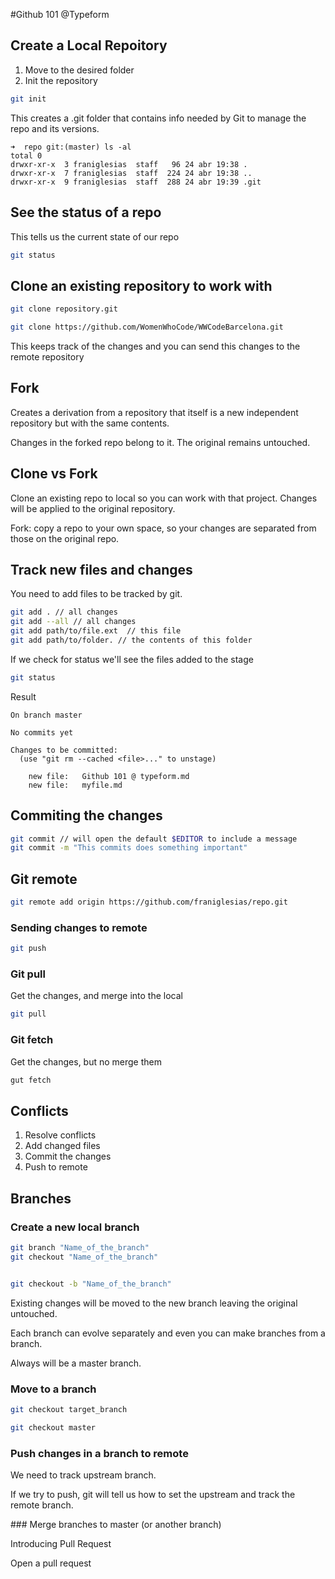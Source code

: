 #Github 101 @Typeform

## Create a Local Repoitory

1. Move to the desired folder
2. Init the repository

```bash
git init
```

This creates a .git folder that contains info needed by Git to manage the repo and its versions.

```
➜  repo git:(master) ls -al
total 0
drwxr-xr-x  3 franiglesias  staff   96 24 abr 19:38 .
drwxr-xr-x  7 franiglesias  staff  224 24 abr 19:38 ..
drwxr-xr-x  9 franiglesias  staff  288 24 abr 19:39 .git
```

## See the status of a repo

This tells us the current state of our repo

```bash
git status
```

## Clone an existing repository to work with

```bash
git clone repository.git

git clone https://github.com/WomenWhoCode/WWCodeBarcelona.git
```

This keeps track of the changes and you can send this changes to the remote repository

## Fork

Creates a derivation from a repository that itself is a new independent repository but with the same contents.

Changes in the forked repo belong to it. The original remains untouched.

## Clone vs Fork

Clone an existing repo to local so you can work with that project. Changes will be applied to the original repository.

Fork: copy a repo to your own space, so your changes are separated from those on the original repo.

## Track new files and changes

You need to add files to be tracked by git.

```bash
git add . // all changes
git add --all // all changes
git add path/to/file.ext  // this file
git add path/to/folder. // the contents of this folder
```

If we check for status we'll see the files added to the stage

```bash
git status
```

Result

```
On branch master

No commits yet

Changes to be committed:
  (use "git rm --cached <file>..." to unstage)

	new file:   Github 101 @ typeform.md
	new file:   myfile.md
```

## Commiting the changes

```bash
git commit // will open the default $EDITOR to include a message
git commit -m "This commits does something important"
```

## Git remote

```bash
git remote add origin https://github.com/franiglesias/repo.git
```

### Sending changes to remote

```bash
git push
```

### Git pull

Get the changes, and merge into the local

```bash
git pull
```

### Git fetch

Get the changes, but no merge them

```bash
gut fetch
```

## Conflicts

1. Resolve conflicts
2. Add changed files
3. Commit the changes
4. Push to remote

## Branches

### Create a new local branch

```bash
git branch "Name_of_the_branch"
git checkout "Name_of_the_branch"


git checkout -b "Name_of_the_branch"
```
Existing changes will be moved to the new branch leaving the original untouched.

Each branch can evolve separately and even you can make branches from a branch.

Always will be a master branch.

### Move to a branch

```bash
git checkout target_branch

git checkout master
```

### Push changes in a branch to remote

We need to track upstream branch.

If we try to push, git will tell us how to set the upstream and track the remote branch.

### Merge branches to master (or another branch)

Introducing Pull Request

Open a pull request
